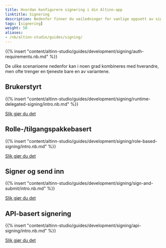 ```yaml
---
title: Hvordan konfigurere signering i din Altinn-app 
linktitle: Signering
description: Nedenfor finner du veiledninger for vanlige oppsett av signering.
tags: [signering]
weight: 50
aliases:
- /nb/altinn-studio/guides/signing/
---
```


{{% insert "content/altinn-studio/guides/development/signing/auth-requirements.nb.md" %}}

De ulike scenarioene nedenfor kan i noen grad kombineres med hverandre, men ofte trenger en tjeneste bare en av variantene.

## Brukerstyrt
{{% insert "content/altinn-studio/guides/development/signing/runtime-delegated-signing/intro.nb.md" %}}

[Slik gjør du det](/nb/altinn-studio/v8/guides/development/signing/runtime-delegated-signing/)

## Rolle-/tilgangspakkebasert
{{% insert "content/altinn-studio/guides/development/signing/role-based-signing/intro.nb.md" %}}

[Slik gjør du det](/nb/altinn-studio/v8/guides/development/signing/role-based-signing/)

## Signer og send inn
{{% insert "content/altinn-studio/guides/development/signing/sign-and-submit/intro.nb.md" %}}

[Slik gjør du det](/nb/altinn-studio/v8/guides/development/signing/sign-and-submit/)

## API-basert signering
{{% insert "content/altinn-studio/guides/development/signing/api-signing/intro.nb.md" %}}

[Slik gjør du det](/nb/altinn-studio/v8/guides/development/signing/api-signing/)